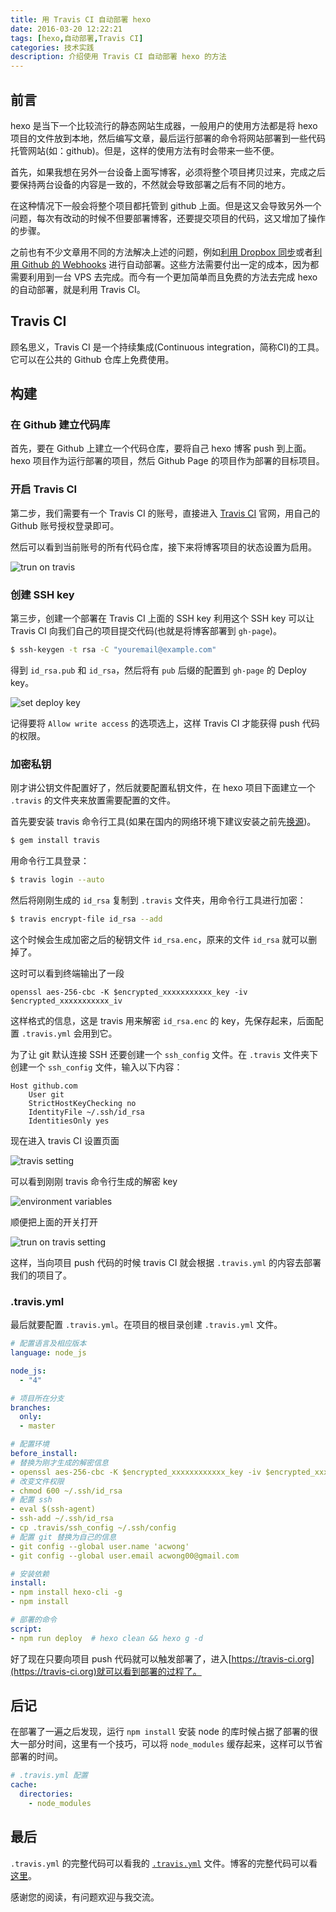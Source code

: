 ```yaml
---
title: 用 Travis CI 自动部署 hexo
date: 2016-03-20 12:22:21
tags: [hexo,自动部署,Travis CI]
categories: 技术实践
description: 介绍使用 Travis CI 自动部署 hexo 的方法
---
```


## 前言

hexo 是当下一个比较流行的静态网站生成器，一般用户的使用方法都是将 hexo 项目的文件放到本地，然后编写文章，最后运行部署的命令将网站部署到一些代码托管网站(如：github)。但是，这样的使用方法有时会带来一些不便。

首先，如果我想在另外一台设备上面写博客，必须将整个项目拷贝过来，完成之后要保持两台设备的内容是一致的，不然就会导致部署之后有不同的地方。

在这种情况下一般会将整个项目都托管到 github 上面。但是这又会导致另外一个问题，每次有改动的时候不但要部署博客，还要提交项目的代码，这又增加了操作的步骤。

之前也有不少文章用不同的方法解决上述的问题，例如[利用 Dropbox 同步](http://lucifr.com/2013/06/02/hexo-on-cloud-with-dropbox-and-vps/)或者[利用 Github 的 Webhooks](http://blog.sunnyyan.com/2015/05/01/hexo-auto-generate/) 进行自动部署。这些方法需要付出一定的成本，因为都需要利用到一台 VPS 去完成。而今有一个更加简单而且免费的方法去完成 hexo 的自动部署，就是利用 Travis CI。

<!-- more -->

## Travis CI 

顾名思义，Travis CI 是一个持续集成(Continuous integration，简称CI)的工具。它可以在公共的 Github 仓库上免费使用。

## 构建

### 在 Github 建立代码库

首先，要在 Github 上建立一个代码仓库，要将自己 hexo 博客 push 到上面。hexo 项目作为运行部署的项目，然后 Github Page 的项目作为部署的目标项目。

### 开启 Travis CI

第二步，我们需要有一个 Travis CI 的账号，直接进入 [Travis CI](https://travis-ci.org/) 官网，用自己的 Github 账号授权登录即可。

然后可以看到当前账号的所有代码仓库，接下来将博客项目的状态设置为启用。

![trun on travis](http://7q5etm.com1.z0.glb.clouddn.com/2016-03_travis-on.png)

### 创建 SSH key

第三步，创建一个部署在 Travis CI 上面的 SSH key 利用这个 SSH key 可以让 Travis CI 向我们自己的项目提交代码(也就是将博客部署到 `gh-page`)。

```bash
$ ssh-keygen -t rsa -C "youremail@example.com"
```

得到 `id_rsa.pub` 和 `id_rsa`，然后将有 `pub` 后缀的配置到 `gh-page` 的 Deploy key。

![set deploy key](http://7q5etm.com1.z0.glb.clouddn.com/2016-03_deploy-key.png)

记得要将 `Allow write access` 的选项选上，这样 Travis CI 才能获得 push 代码的权限。

### 加密私钥

刚才讲公钥文件配置好了，然后就要配置私钥文件，在 hexo 项目下面建立一个 `.travis` 的文件夹来放置需要配置的文件。

首先要安装 travis 命令行工具(如果在国内的网络环境下建议安装之前先[换源](https://ruby.taobao.org/))。

```bash
$ gem install travis
```

用命令行工具登录：

```bash
$ travis login --auto
```

然后将刚刚生成的 `id_rsa` 复制到 `.travis` 文件夹，用命令行工具进行加密：

```bash
$ travis encrypt-file id_rsa --add
```

这个时候会生成加密之后的秘钥文件 `id_rsa.enc`，原来的文件 `id_rsa` 就可以删掉了。

这时可以看到终端输出了一段

`openssl aes-256-cbc -K $encrypted_xxxxxxxxxxx_key -iv $encrypted_xxxxxxxxxxx_iv`

这样格式的信息，这是 travis 用来解密 `id_rsa.enc` 的 key，先保存起来，后面配置 `.travis.yml` 会用到它。

为了让 git 默认连接 SSH 还要创建一个 `ssh_config` 文件。在 `.travis` 文件夹下创建一个 `ssh_config` 文件，输入以下内容：

```
Host github.com
    User git
    StrictHostKeyChecking no
    IdentityFile ~/.ssh/id_rsa
    IdentitiesOnly yes
```

现在进入 travis CI 设置页面

![travis setting](http://7q5etm.com1.z0.glb.clouddn.com/2016-03_travis-setting.png)

可以看到刚刚 travis 命令行生成的解密 key

![environment variables](http://7q5etm.com1.z0.glb.clouddn.com/2016-03_environment-variables.png)

顺便把上面的开关打开

![trun on travis setting](http://7q5etm.com1.z0.glb.clouddn.com/2016-03_trun-on-travis-setting.png)

这样，当向项目 push 代码的时候 travis CI 就会根据 `.travis.yml` 的内容去部署我们的项目了。

### .travis.yml

最后就要配置 `.travis.yml`。在项目的根目录创建 `.travis.yml` 文件。

```yaml
# 配置语言及相应版本
language: node_js

node_js:
  - "4"
```

```yaml
# 项目所在分支
branches:
  only:
  - master
```

```yaml
# 配置环境
before_install:
# 替换为刚才生成的解密信息
- openssl aes-256-cbc -K $encrypted_xxxxxxxxxxxx_key -iv $encrypted_xxxxxxxxxxxx_iv -in .travis/id_rsa.enc -out ~/.ssh/id_rsa -d
# 改变文件权限
- chmod 600 ~/.ssh/id_rsa 
# 配置 ssh
- eval $(ssh-agent)
- ssh-add ~/.ssh/id_rsa
- cp .travis/ssh_config ~/.ssh/config
# 配置 git 替换为自己的信息
- git config --global user.name 'acwong'
- git config --global user.email acwong00@gmail.com

# 安装依赖
install:
- npm install hexo-cli -g
- npm install

# 部署的命令
script:
- npm run deploy  # hexo clean && hexo g -d
```

好了现在只要向项目 push 代码就可以触发部署了，进入[https://travis-ci.org](https://travis-ci.org)就可以看到部署的过程了。

## 后记

在部署了一遍之后发现，运行 `npm install` 安装 node 的库时候占据了部署的很大一部分时间，这里有一个技巧，可以将 `node_modules` 缓存起来，这样可以节省部署的时间。

```yaml
# .travis.yml 配置
cache:
  directories:
    - node_modules
``` 

## 最后

`.travis.yml` 的完整代码可以看我的 [`.travis.yml`](https://github.com/acwong00/blog/blob/master/.travis.yml) 文件。博客的完整代码可以看[这里](https://github.com/acwong00/blog)。

感谢您的阅读，有问题欢迎与我交流。
